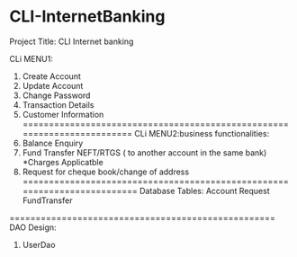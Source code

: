 # CLI-InternetBanking

Project Title: CLI Internet banking

CLi MENU1:
1. Create Account
2. Update Account
3. Change Password
4. Transaction Details
5. Customer Information 
========================================================================
CLi MENU2:business functionalities:
1. Balance Enquiry
2. Fund Transfer NEFT/RTGS ( to another account in the same bank) *Charges Applicatble
3. Request for cheque book/change of address
=========================================================================
Database Tables:
	Account
        Request
	FundTransfer
	
===================================================
DAO Design:
1. UserDao






